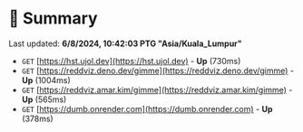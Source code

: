 # 📖 Summary
Last updated: **6/8/2024, 10:42:03 PTG "Asia/Kuala_Lumpur"**

- `GET` [https://hst.ujol.dev](https://hst.ujol.dev) - **Up** (730ms)
- `GET` [https://reddviz.deno.dev/gimme](https://reddviz.deno.dev/gimme) - **Up** (1004ms)
- `GET` [https://reddviz.amar.kim/gimme](https://reddviz.amar.kim/gimme) - **Up** (565ms)
- `GET` [https://dumb.onrender.com](https://dumb.onrender.com) - **Up** (378ms)
